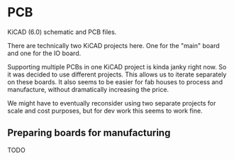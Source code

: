 # PCB

KiCAD (6.0) schematic and PCB files.

There are technically two KiCAD projects here. One for the "main" board and one for the
IO board. 

Supporting multiple PCBs in one KiCAD project is kinda janky right now. So it was decided 
to use different projects. This allows us to iterate separately on these boards. It also seems to be
easier for fab houses to process and manufacture, without dramatically increasing the price. 

We might have to eventually reconsider using two separate projects for scale and cost purposes, but for dev work this seems to work fine.

## Preparing boards for manufacturing

TODO

